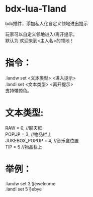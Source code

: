 # bdx-lua-Tland
bdx插件，添加私人化自定义领地进出提示 

玩家可以自定义领地进入/离开提示。        
默认为 欢迎来到<主人名>的领地！ 

# 指令：
.landw set <文本类型> <进入提示>  
.landl set <文本类型> <离开提示>           
支持带颜色。 
# 文本类型: 
RAW = 0, //聊天框        
POPUP = 3, //物品栏上     
JUKEBOX_POPUP = 4, //音乐盒位置     
TIP = 5 //物品栏上      
# 举例： 
.landw set 3 §ewelcome     
.landl set 5 §ebye 
